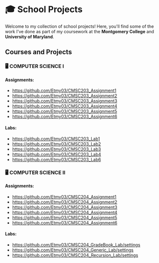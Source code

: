 # 🎓 School Projects

Welcome to my collection of school projects! Here, you'll find some of the work I've done as part of my coursework at the **Montgomery College** and **University of Maryland**.

## Courses and Projects

### 🖥️ COMPUTER SCIENCE I

#### Assignments:
- https://github.com/Etmy03/CMSC203_Assignment1
- https://github.com/Etmy03/CMSC203_Assignment2
- https://github.com/Etmy03/CMSC203_Assignment3
- https://github.com/Etmy03/CMSC203_Assignment4
- https://github.com/Etmy03/CMSC203_Assignment5
- https://github.com/Etmy03/CMSC203_Assignment6

#### Labs:
- https://github.com/Etmy03/CMSC203_Lab1
- https://github.com/Etmy03/CMSC203_Lab2
- https://github.com/Etmy03/CMSC203_Lab3
- https://github.com/Etmy03/CMSC203_Lab4
- https://github.com/Etmy03/CMSC203_Lab6

### 🖥️ COMPUTER SCIENCE II

#### Assignments:
- https://github.com/Etmy03/CMSC204_Assignment1
- https://github.com/Etmy03/CMSC204_Assignment2
- https://github.com/Etmy03/CMSC204_Assignment3
- https://github.com/Etmy03/CMSC204_Assignment4
- https://github.com/Etmy03/CMSC204_Assignment5
- https://github.com/Etmy03/CMSC204_Assignment6

#### Labs:
- https://github.com/Etmy03/CMSC204_GradeBook_Lab/settings
- https://github.com/Etmy03/CMSC204_Generic_Lab/settings
- https://github.com/Etmy03/CMSC204_Recursion_Lab/settings
<!--
### 🔢 DATA STRUCTURES
- [Project 1: Binary Search Tree Implementation](https://github.com/username/school-bst)  
  Built a binary search tree from scratch and implemented search, insert, and delete operations.
- [Project 2: Hashing Techniques](https://github.com/username/school-hashing)  
  Implemented and compared various hashing techniques.

### 📊 DATABASE SYSTEMS
- [SQL Query Optimization](https://github.com/username/school-sql-project)  
  Analyzed and optimized SQL queries for a relational database system.

## Explore All Repositories
Looking for more? Check out all my **[school-related repositories here](https://github.com/username?tab=repositories&q=school)**.
-->

